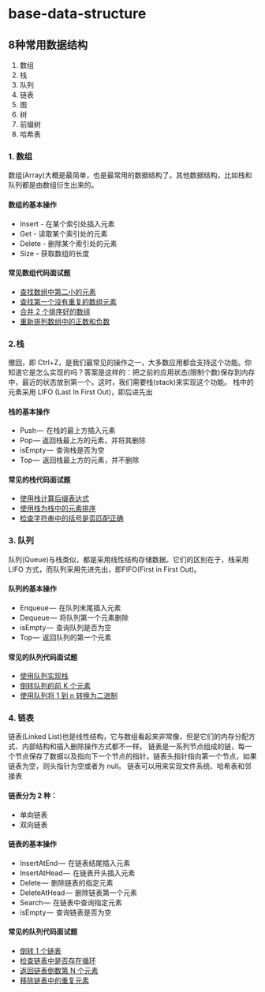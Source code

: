 # base-data-structure
## 8种常用数据结构
1. 数组
2. 栈
3. 队列
4. 链表
5. 图
6. 树
7. 前缀树
8. 哈希表
### 1. 数组
数组(Array)大概是最简单，也是最常用的数据结构了。其他数据结构，比如栈和队列都是由数组衍生出来的。
#### 数组的基本操作
- Insert - 在某个索引处插入元素
- Get - 读取某个索引处的元素
- Delete - 删除某个索引处的元素
- Size - 获取数组的长度
#### 常见数组代码面试题
- [查找数组中第二小的元素](https://www.geeksforgeeks.org/to-find-smallest-and-second-smallest-element-in-an-array/)
- [查找第一个没有重复的数组元素](https://www.geeksforgeeks.org/non-repeating-element/)
- [合并 2 个排序好的数组](https://www.geeksforgeeks.org/merge-two-sorted-arrays/)
- [重新排列数组中的正数和负数](https://www.geeksforgeeks.org/rearrange-positive-and-negative-numbers-publish/)

### 2.栈
撤回，即 Ctrl+Z，是我们最常见的操作之一，大多数应用都会支持这个功能。你知道它是怎么实现的吗？答案是这样的：把之前的应用状态(限制个数)保存到内存中，最近的状态放到第一个。这时，我们需要栈(stack)来实现这个功能。
栈中的元素采用 LIFO (Last In First Out)，即后进先出
#### 栈的基本操作
- Push —  在栈的最上方插入元素
- Pop — 返回栈最上方的元素，并将其删除
- isEmpty —  查询栈是否为空
- Top —  返回栈最上方的元素，并不删除
#### 常见的栈代码面试题
- [使用栈计算后缀表达式](https://www.geeksforgeeks.org/stack-set-4-evaluation-postfix-expression/)
- [使用栈为栈中的元素排序](https://www.geeksforgeeks.org/sort-stack-using-temporary-stack/)
- [检查字符串中的括号是否匹配正确](https://www.geeksforgeeks.org/check-for-balanced-parentheses-in-an-expression/)
### 3. 队列
队列(Queue)与栈类似，都是采用线性结构存储数据。它们的区别在于，栈采用 LIFO 方式，而队列采用先进先出，即FIFO(First in First Out)。
#### 队列的基本操作
- Enqueue —  在队列末尾插入元素
- Dequeue —  将队列第一个元素删除
- isEmpty —  查询队列是否为空
- Top —  返回队列的第一个元素
#### 常见的队列代码面试题
- [使用队列实现栈](https://www.geeksforgeeks.org/implement-stack-using-queue/)
- [倒转队列的前 K 个元素](https://www.geeksforgeeks.org/reversing-first-k-elements-queue/)
- [使用队列将 1 到 n 转换为二进制](https://www.geeksforgeeks.org/interesting-method-generate-binary-numbers-1-n/)
### 4. 链表
链表(Linked List)也是线性结构，它与数组看起来非常像，但是它们的内存分配方式、内部结构和插入删除操作方式都不一样。
链表是一系列节点组成的链，每一个节点保存了数据以及指向下一个节点的指针。链表头指针指向第一个节点，如果链表为空，则头指针为空或者为 null。
链表可以用来实现文件系统、哈希表和邻接表
#### 链表分为 2 种：
- 单向链表
- 双向链表
#### 链表的基本操作
- InsertAtEnd —  在链表结尾插入元素
- InsertAtHead —  在链表开头插入元素
- Delete —  删除链表的指定元素
- DeleteAtHead —  删除链表第一个元素
- Search —  在链表中查询指定元素
- isEmpty —  查询链表是否为空
#### 常见的队列代码面试题
- [倒转 1 个链表](https://www.geeksforgeeks.org/reverse-a-linked-list/)
- [检查链表中是否存在循环](https://www.geeksforgeeks.org/detect-loop-in-a-linked-list/)
- [返回链表倒数第 N 个元素](https://www.geeksforgeeks.org/nth-node-from-the-end-of-a-linked-list/)
- [移除链表中的重复元素](https://www.geeksforgeeks.org/remove-duplicates-from-an-unsorted-linked-list/)


